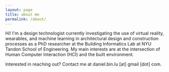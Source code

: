 ```yaml
---
layout: page
title: about me
permalink: /about/
---
```


Hi! I'm a design technologist currently investigating the use of virtual reality, wearables, and machine learning in architectural design and construction processes as a PhD researcher at the Building Informatics Lab at NYU Tandon School of Engineering. My main interests are at the intersection of Human Computer Interaction (HCI) and the built environment.

Interested in reaching out? Contact me at daniel.bin.lu [at] gmail [dot] com.